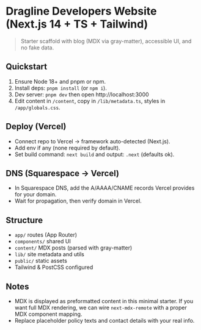 # Dragline Developers Website (Next.js 14 + TS + Tailwind)

> Starter scaffold with blog (MDX via gray-matter), accessible UI, and no fake data.

## Quickstart
1. Ensure Node 18+ and pnpm or npm.
2. Install deps: `pnpm install` (or `npm i`).
3. Dev server: `pnpm dev` then open http://localhost:3000
4. Edit content in `/content`, copy in `/lib/metadata.ts`, styles in `/app/globals.css`.

## Deploy (Vercel)
- Connect repo to Vercel → framework auto-detected (Next.js).
- Add env if any (none required by default).
- Set build command: `next build` and output: `.next` (defaults ok).

## DNS (Squarespace → Vercel)
- In Squarespace DNS, add the A/AAAA/CNAME records Vercel provides for your domain.
- Wait for propagation, then verify domain in Vercel.

## Structure
- `app/` routes (App Router)
- `components/` shared UI
- `content/` MDX posts (parsed with gray-matter)
- `lib/` site metadata and utils
- `public/` static assets
- Tailwind & PostCSS configured

## Notes
- MDX is displayed as preformatted content in this minimal starter. If you want full MDX rendering, we can wire `next-mdx-remote` with a proper MDX component mapping.
- Replace placeholder policy texts and contact details with your real info.
